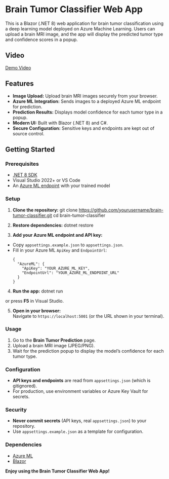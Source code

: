 # Brain Tumor Classifier Web App

This is a Blazor (.NET 8) web application for brain tumor classification using a deep learning model deployed on Azure Machine Learning. Users can upload a brain MRI image, and the app will display the predicted tumor type and confidence scores in a popup.
## Video
[Demo Video](https://www.youtube.com/watch?v=clnpIjp5r88)

## Features

- **Image Upload:** Upload brain MRI images securely from your browser.
- **Azure ML Integration:** Sends images to a deployed Azure ML endpoint for prediction.
- **Prediction Results:** Displays model confidence for each tumor type in a popup.
- **Modern UI:** Built with Blazor (.NET 8) and C#.
- **Secure Configuration:** Sensitive keys and endpoints are kept out of source control.

## Getting Started

### Prerequisites

- [.NET 8 SDK](https://dotnet.microsoft.com/download)
- Visual Studio 2022+ or VS Code
- An [Azure ML endpoint](https://learn.microsoft.com/en-us/azure/machine-learning/how-to-deploy-online-endpoint) with your trained model

### Setup

1. **Clone the repository:**
git clone https://github.com/yourusername/brain-tumor-classifier.git
cd brain-tumor-classifier

2. **Restore dependencies:**
dotnet restore

3. **Add your Azure ML endpoint and API key:**
- Copy `appsettings.example.json` to `appsettings.json`.
- Fill in your Azure ML `ApiKey` and `EndpointUrl`:
  ```
  {
    "AzureML": {
      "ApiKey": "YOUR_AZURE_ML_KEY",
      "EndpointUrl": "YOUR_AZURE_ML_ENDPOINT_URL"
    }
  }
  ```

4. **Run the app:**
dotnet run

or press **F5** in Visual Studio.

5. **Open in your browser:**  
Navigate to `https://localhost:5001` (or the URL shown in your terminal).

### Usage

1. Go to the **Brain Tumor Prediction** page.
2. Upload a brain MRI image (JPEG/PNG).
3. Wait for the prediction popup to display the model’s confidence for each tumor type.

### Configuration

- **API keys and endpoints** are read from `appsettings.json` (which is gitignored).
- For production, use environment variables or Azure Key Vault for secrets.

### Security

- **Never commit secrets** (API keys, real `appsettings.json`) to your repository.
- Use `appsettings.example.json` as a template for configuration.

### Dependencies

- [Azure ML](https://azure.microsoft.com/en-us/products/machine-learning/)
- [Blazor](https://dotnet.microsoft.com/apps/aspnet/web-apps/blazor)

**Enjoy using the Brain Tumor Classifier Web App!**

